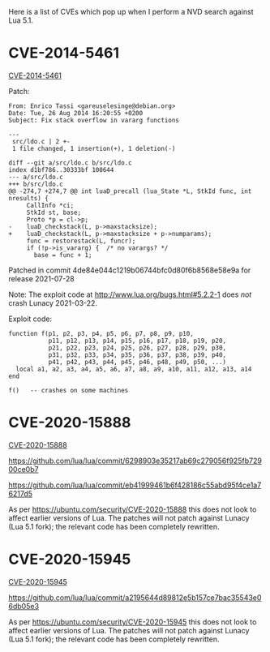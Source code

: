 Here is a list of CVEs which pop up when I perform a NVD search against
Lua 5.1.

# CVE-2014-5461

[CVE-2014-5461](https://nvd.nist.gov/vuln/detail/CVE-2014-5461)

Patch:

```
From: Enrico Tassi <gareuselesinge@debian.org>
Date: Tue, 26 Aug 2014 16:20:55 +0200
Subject: Fix stack overflow in vararg functions

---
 src/ldo.c | 2 +-
 1 file changed, 1 insertion(+), 1 deletion(-)

diff --git a/src/ldo.c b/src/ldo.c
index d1bf786..30333bf 100644
--- a/src/ldo.c
+++ b/src/ldo.c
@@ -274,7 +274,7 @@ int luaD_precall (lua_State *L, StkId func, int nresults) {
     CallInfo *ci;
     StkId st, base;
     Proto *p = cl->p;
-    luaD_checkstack(L, p->maxstacksize);
+    luaD_checkstack(L, p->maxstacksize + p->numparams);
     func = restorestack(L, funcr);
     if (!p->is_vararg) {  /* no varargs? */
       base = func + 1;
```

Patched in commit 4de84e044c1219b06744bfc0d80f6b8568e58e9a for 
release 2021-07-28

Note: The exploit code at http://www.lua.org/bugs.html#5.2.2-1 does
*not* crash Lunacy 2021-03-22.

Exploit code:

```
function f(p1, p2, p3, p4, p5, p6, p7, p8, p9, p10,
           p11, p12, p13, p14, p15, p16, p17, p18, p19, p20,
           p21, p22, p23, p24, p25, p26, p27, p28, p29, p30,
           p31, p32, p33, p34, p35, p36, p37, p38, p39, p40,
           p41, p42, p43, p44, p45, p46, p48, p49, p50, ...)
  local a1, a2, a3, a4, a5, a6, a7, a8, a9, a10, a11, a12, a13, a14
end

f()   -- crashes on some machines
```

# CVE-2020-15888

[CVE-2020-15888](https://nvd.nist.gov/vuln/detail/CVE-2020-15888)

https://github.com/lua/lua/commit/6298903e35217ab69c279056f925fb72900ce0b7

https://github.com/lua/lua/commit/eb41999461b6f428186c55abd95f4ce1a76217d5

As per https://ubuntu.com/security/CVE-2020-15888 this does not look
to affect earlier versions of Lua.  The patches will not patch against
Lunacy (Lua 5.1 fork); the relevant code has been completely rewritten.

# CVE-2020-15945

[CVE-2020-15945](https://nvd.nist.gov/vuln/detail/CVE-2020-15945)

https://github.com/lua/lua/commit/a2195644d89812e5b157ce7bac35543e06db05e3

As per https://ubuntu.com/security/CVE-2020-15945 this does not look to
affect earlier versions of Lua.  The patches will not patch against
Lunacy (Lua 5.1 fork); the relevant code has been completely rewritten.


